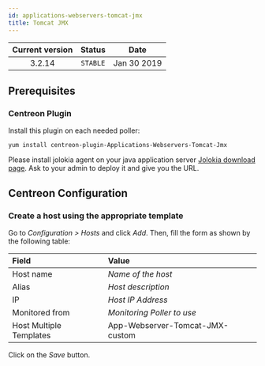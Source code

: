 ```yaml
---
id: applications-webservers-tomcat-jmx
title: Tomcat JMX
---
```


| Current version | Status | Date |
| :-: | :-: | :-: |
| 3.2.14 | `STABLE` | Jan 30 2019 |

## Prerequisites

### Centreon Plugin

Install this plugin on each needed poller:

``` shell
yum install centreon-plugin-Applications-Webservers-Tomcat-Jmx
```

Please install jolokia agent on your java application server [Jolokia download page](https://jolokia.org/download.html).
Ask to your admin to deploy it and give you the URL.

## Centreon Configuration

### Create a host using the appropriate template

Go to *Configuration \> Hosts* and click *Add*. Then, fill the form as shown by the following table:

| Field                   | Value                           |
| :---------------------- | :------------------------------ |
| Host name               | *Name of the host*              |
| Alias                   | *Host description*              |
| IP                      | *Host IP Address*               |
| Monitored from          | *Monitoring Poller to use*      |
| Host Multiple Templates | App-Webserver-Tomcat-JMX-custom |

Click on the *Save* button.

